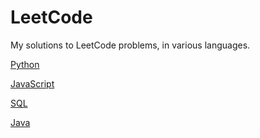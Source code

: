 # LeetCode
My solutions to LeetCode problems, in various languages.  

[Python](https://github.com/nunoribeiro02/LeetCode/tree/main/Python)

[JavaScript](https://github.com/nunoribeiro02/LeetCode/tree/main/JavaScript)

[SQL](https://github.com/nunoribeiro02/LeetCode/tree/main/SQL)

[Java](https://github.com/nunoribeiro02/LeetCode/tree/main/Java)

